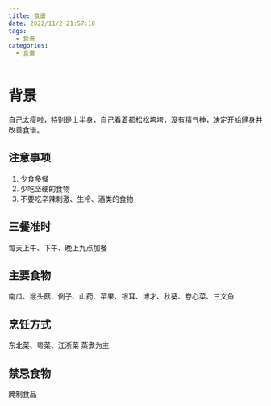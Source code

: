 ```yaml
---
title: 食谱
date: 2022/11/2 21:57:18
tags:
  - 食谱
categories:
  - 食谱
---
```


# 背景
自己太瘦啦，特别是上半身，自己看着都松松垮垮，没有精气神，决定开始健身并改善食谱。

<!-- more -->

## 注意事项
1. 少食多餐
2. 少吃坚硬的食物
3. 不要吃辛辣刺激、生冷、酒类的食物

## 三餐准时
每天上午、下午、晚上九点加餐

## 主要食物
南瓜、猴头菇、例子、山药、苹果、银耳、博才、秋葵、卷心菜、三文鱼

## 烹饪方式
东北菜、粤菜、江浙菜
蒸煮为主

## 禁忌食物
腌制食品

